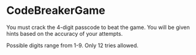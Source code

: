 # CodeBreakerGame

You must crack the 4-digit passcode to beat the game. You will be given hints based on the accuracy of your attempts.

Possible digits range from 1-9. Only 12 tries allowed.
